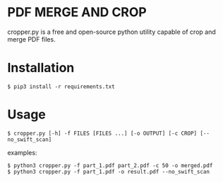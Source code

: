 # PDF MERGE AND CROP

cropper.py is a free and open-source python utility capable of crop and merge PDF files.

# Installation

```
$ pip3 install -r requirements.txt
```

# Usage

```
$ cropper.py [-h] -f FILES [FILES ...] [-o OUTPUT] [-c CROP] [--no_swift_scan]
```

examples:

```
$ python3 cropper.py -f part_1.pdf part_2.pdf -c 50 -o merged.pdf
$ python3 cropper.py -f part_1.pdf -o result.pdf --no_swift_scan
```
